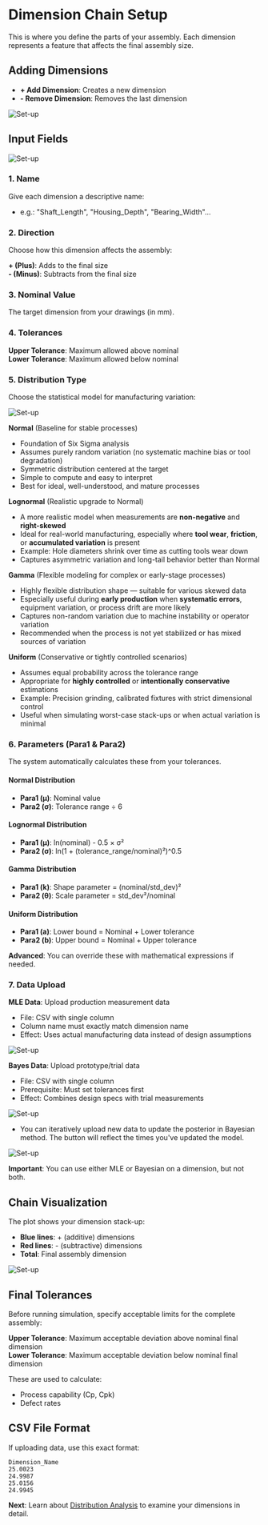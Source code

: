 # Dimension Chain Setup

This is where you define the parts of your assembly. Each dimension represents a feature that affects the final assembly size.

## Adding Dimensions

- **+ Add Dimension**: Creates a new dimension
- **- Remove Dimension**: Removes the last dimension

![Set-up](../images/dimension-setup.jpg)

## Input Fields

![Set-up](../images/input.jpg)

### 1. Name
Give each dimension a descriptive name:
- e.g.: "Shaft_Length", "Housing_Depth", "Bearing_Width"...

### 2. Direction
Choose how this dimension affects the assembly:

**+ (Plus)**: Adds to the final size  
**- (Minus)**: Subtracts from the final size  

### 3. Nominal Value
The target dimension from your drawings (in mm).

### 4. Tolerances

**Upper Tolerance**: Maximum allowed above nominal  
**Lower Tolerance**: Maximum allowed below nominal  

### 5. Distribution Type

Choose the statistical model for manufacturing variation:

![Set-up](../images/dist.jpg)

**Normal** (Baseline for stable processes)  
- Foundation of Six Sigma analysis  
- Assumes purely random variation (no systematic machine bias or tool degradation)  
- Symmetric distribution centered at the target  
- Simple to compute and easy to interpret  
- Best for ideal, well-understood, and mature processes  

**Lognormal** (Realistic upgrade to Normal)  
- A more realistic model when measurements are **non-negative** and **right-skewed**  
- Ideal for real-world manufacturing, especially where **tool wear**, **friction**, or **accumulated variation** is present  
- Example: Hole diameters shrink over time as cutting tools wear down  
- Captures asymmetric variation and long-tail behavior better than Normal  

**Gamma** (Flexible modeling for complex or early-stage processes)  
- Highly flexible distribution shape — suitable for various skewed data  
- Especially useful during **early production** when **systematic errors**, equipment variation, or process drift are more likely  
- Captures non-random variation due to machine instability or operator variation  
- Recommended when the process is not yet stabilized or has mixed sources of variation  

**Uniform** (Conservative or tightly controlled scenarios)  
- Assumes equal probability across the tolerance range  
- Appropriate for **highly controlled** or **intentionally conservative** estimations  
- Example: Precision grinding, calibrated fixtures with strict dimensional control  
- Useful when simulating worst-case stack-ups or when actual variation is minimal  


### 6. Parameters (Para1 & Para2)

The system automatically calculates these from your tolerances.  

#### **Normal Distribution**  
- **Para1 (μ)**: Nominal value  
- **Para2 (σ)**: Tolerance range ÷ 6  

#### **Lognormal Distribution**    
- **Para1 (μ)**: ln(nominal) - 0.5 × σ²  
- **Para2 (σ)**: ln(1 + (tolerance_range/nominal)²)^0.5  

#### **Gamma Distribution**    
- **Para1 (k)**: Shape parameter = (nominal/std_dev)²  
- **Para2 (θ)**: Scale parameter = std_dev²/nominal  

#### **Uniform Distribution**    
- **Para1 (a)**: Lower bound = Nominal + Lower tolerance  
- **Para2 (b)**: Upper bound = Nominal + Upper tolerance  

**Advanced**: You can override these with mathematical expressions if needed.

### 7. Data Upload

**MLE Data**: Upload production measurement data  
- File: CSV with single column  
- Column name must exactly match dimension name  
- Effect: Uses actual manufacturing data instead of design assumptions  

![Set-up](../images/upload-mle.jpg)

**Bayes Data**: Upload prototype/trial data  
- File: CSV with single column  
- Prerequisite: Must set tolerances first  
- Effect: Combines design specs with trial measurements  

![Set-up](../images/upload-bayes.jpg)

- You can iteratively upload new data to update the posterior in Bayesian method. The button will reflect the times you've updated the model.

![Set-up](../images/bayes-times.jpg)

**Important**: You can use either MLE or Bayesian on a dimension, but not both.

## Chain Visualization

The plot shows your dimension stack-up:  
- **Blue lines**: + (additive) dimensions  
- **Red lines**: - (subtractive) dimensions  
- **Total**: Final assembly dimension  

![Set-up](../images/chain-visual.jpg)

## Final Tolerances

Before running simulation, specify acceptable limits for the complete assembly:  

**Upper Tolerance**: Maximum acceptable deviation above nominal final dimension  
**Lower Tolerance**: Maximum acceptable deviation below nominal final dimension  

These are used to calculate:  
- Process capability (Cp, Cpk)  
- Defect rates  

## CSV File Format

If uploading data, use this exact format:

```
Dimension_Name
25.0023
24.9987
25.0156
24.9945
```


**Next**: Learn about [Distribution Analysis](distribution-analysis.md) to examine your dimensions in detail.